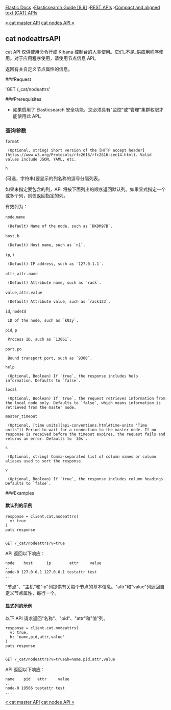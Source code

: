 

[Elastic Docs](/guide/) ›[Elasticsearch Guide [8.9]](index.md) ›[REST
APIs](rest-apis.md) ›[Compact and aligned text (CAT) APIs](cat.md)

[« cat master API](cat-master.md) [cat nodes API »](cat-nodes.md)

## cat nodeattrsAPI

cat API 仅供使用命令行或 Kibana 控制台的人类使用。它们_不是_供应用程序使用。对于应用程序使用，请使用节点信息 API。

返回有关自定义节点属性的信息。

###Request

'GET /_cat/nodeattrs'

###Prerequisites

* 如果启用了 Elasticsearch 安全功能，您必须具有"监控"或"管理"集群权限才能使用此 API。

### 查询参数

`format`

     (Optional, string) Short version of the [HTTP accept header](https://www.w3.org/Protocols/rfc2616/rfc2616-sec14.html). Valid values include JSON, YAML, etc. 
`h`

    

(可选，字符串)要显示的列名称的逗号分隔列表。

如果未指定要包含的列，API 将按下面列出的顺序返回默认列。如果显式指定一个或多个列，则仅返回指定的列。

有效列为：

`node`,`name`

     (Default) Name of the node, such as `DKDM97B`. 
`host`, `h`

     (Default) Host name, such as `n1`. 
`ip`, `i`

     (Default) IP address, such as `127.0.1.1`. 
`attr`, `attr.name`

     (Default) Attribute name, such as `rack`. 
`value`, `attr.value`

     (Default) Attribute value, such as `rack123`. 
`id`, `nodeId`

     ID of the node, such as `k0zy`. 
`pid`, `p`

     Process ID, such as `13061`. 
`port`, `po`

     Bound transport port, such as `9300`. 

`help`

     (Optional, Boolean) If `true`, the response includes help information. Defaults to `false`. 
`local`

     (Optional, Boolean) If `true`, the request retrieves information from the local node only. Defaults to `false`, which means information is retrieved from the master node. 
`master_timeout`

     (Optional, [time units](api-conventions.html#time-units "Time units")) Period to wait for a connection to the master node. If no response is received before the timeout expires, the request fails and returns an error. Defaults to `30s`. 
`s`

     (Optional, string) Comma-separated list of column names or column aliases used to sort the response. 
`v`

     (Optional, Boolean) If `true`, the response includes column headings. Defaults to `false`. 

###Examples

#### 默认列的示例

    
    
    response = client.cat.nodeattrs(
      v: true
    )
    puts response
    
    
    GET /_cat/nodeattrs?v=true

API 返回以下响应：

    
    
    node    host      ip        attr     value
    ...
    node-0 127.0.0.1 127.0.0.1 testattr test
    ...

"节点"、"主机"和"ip"列提供有关每个节点的基本信息。"attr"和"value"列返回自定义节点属性，每行一个。

#### 显式列的示例

以下 API 请求返回"名称"、"pid"、"attr"和"值"列。

    
    
    response = client.cat.nodeattrs(
      v: true,
      h: 'name,pid,attr,value'
    )
    puts response
    
    
    GET /_cat/nodeattrs?v=true&h=name,pid,attr,value

API 返回以下响应：

    
    
    name    pid   attr     value
    ...
    node-0 19566 testattr test
    ...

[« cat master API](cat-master.md) [cat nodes API »](cat-nodes.md)
